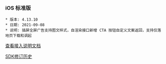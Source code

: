 ### iOS 标准版

```
* 版本: 4.13.10
* 日期: 2021-09-08
* 说明: 插屏全屏广告支持图文样式，自渲染接口新增 CTA 按钮自定义文案返回，支持仅落地页下载和调起
```

[查看接入说明文档](https://developers.adnet.qq.com/doc/ios/guide)

[SDK修订历史](https://developers.adnet.qq.com/doc/ios/union/union_version)
